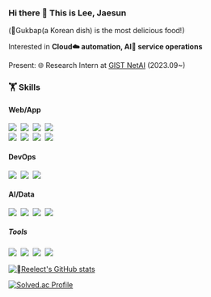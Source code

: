 ### Hi there 👋 This is Lee, Jaesun
(🍲Gukbap(a Korean dish) is the most delicious food!)

Interested in **Cloud☁️ automation, AI🦾 service operations**

Present: 🌐 Research Intern at [GIST NetAI](https://netai.smartx.kr/) (2023.09~)
<div>
  <h3>🏋️ Skills</h3>
  <p>
  <h4>Web/App</h4>
    <img src="https://img.shields.io/badge/FastAPI-009688?style=flat&logo=FastAPI&logoColor=white"/></a>&nbsp
    <img src="https://img.shields.io/badge/Socket.io-010101?style=flat&logo=socketdotio&logoColor=white"/></a>&nbsp
    <img src="https://img.shields.io/badge/Django-092E20?style=flat&logo=django&logoColor=white"/></a>&nbsp
    <img src="https://img.shields.io/badge/Express-000000?style=flat&logo=express&logoColor=white"/></a>&nbsp
  <br />
    <img src="https://img.shields.io/badge/pyQT-41CD52?style=flat&logo=qt&logoColor=white"/></a>&nbsp
    <img src="https://img.shields.io/badge/React-0088CC?style=flat&logo=React&logoColor=white"/></a>&nbsp
    <img src="https://img.shields.io/badge/MariaDB-003545?style=flat&logo=MariaDB&logoColor=white"/></a>&nbsp
    <img src="https://img.shields.io/badge/Elasticsearch-005571?style=flat&logo=elasticsearch&logoColor=white"/></a>&nbsp
  <br />

  <h4>DevOps</h4>
    <img src="https://img.shields.io/badge/AWS-FF9900?style=flat&logo=AmazonAWS&logoColor=white"/></a>&nbsp
    <img src="https://img.shields.io/badge/Docker-2496ED?style=flat&logo=Docker&logoColor=white"/></a>&nbsp
    <img src="https://img.shields.io/badge/Kubernetes-326CE5?style=flat&logo=Kubernetes&logoColor=white"/></a>&nbsp
  <br />
  
  <h4>AI/Data</h4>
    <img src="https://img.shields.io/badge/Keras-D00000?style=flat&logo=keras&logoColor=white"/></a>&nbsp
    <img src="https://img.shields.io/badge/Pytorch-EE4C2C?style=flat&logo=pytorch&logoColor=white"/></a>&nbsp
    <img src="https://img.shields.io/badge/Pandas-150458?style=flat&logo=pandas&logoColor=white"/></a>&nbsp
    <img src="https://img.shields.io/badge/Scikit_learn-F7931E?style=flat&logo=scikitlearn&logoColor=white"/></a>&nbsp
  <h5>Tools</h5>
    <img src="https://img.shields.io/badge/Notion-000000?style=flat&logo=notion&logoColor=white"/></a>&nbsp
    <img src="https://img.shields.io/badge/Slack-4A154B?style=flat&logo=slack&logoColor=white"/></a>&nbsp
    <img src="https://img.shields.io/badge/Figma-5B0BB5?style=flat&logo=Figma&logoColor=white"/></a>&nbsp
    <img src="https://img.shields.io/badge/Git-F05032?style=flat&logo=Git&logoColor=white"/></a>&nbsp 
  </p>
</div>

[![Reelect's GitHub stats](https://github-readme-stats.vercel.app/api?username=Reelect)](https://github.com/anuraghazra/github-readme-stats)

[![Solved.ac Profile](http://mazassumnida.wtf/api/v2/generate_badge?boj=rejaealsun)](https://solved.ac/rejaealsun/)
